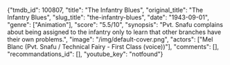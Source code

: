 {"tmdb_id": 100807, "title": "The Infantry Blues", "original_title": "The Infantry Blues", "slug_title": "the-infantry-blues", "date": "1943-09-01", "genre": ["Animation"], "score": "5.5/10", "synopsis": "Pvt. Snafu complains about being assigned to the infantry only to learn that other branches have their own problems.", "image": "/img/default-cover.png", "actors": ["Mel Blanc (Pvt. Snafu / Technical Fairy - First Class (voice))"], "comments": [], "recommandations_id": [], "youtube_key": "notfound"}